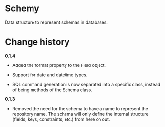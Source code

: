 # Schemy

Data structure to represent schemas in databases.

# Change history

**0.1.4**

- Added the format property to the Field object.

- Support for date and datetime types.

- SQL command generation is now separated into a specific class, instead of being methods of the Schema class.

**0.1.3**

- Removed the need for the schema to have a name to represent the repository name. The schema will only define the internal structure (fields, keys, constraints, etc.) from here on out.